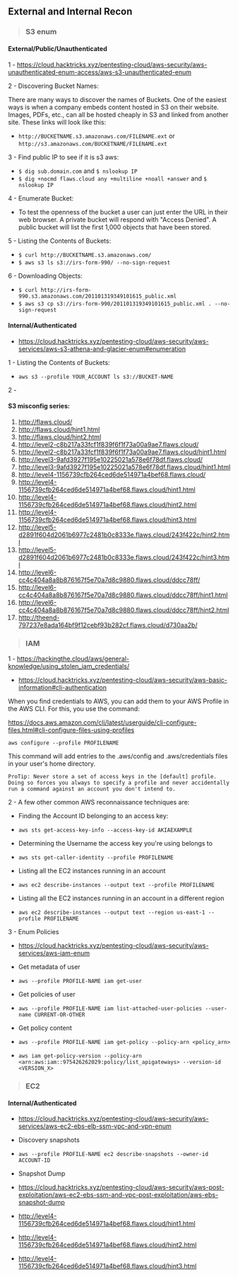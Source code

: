## External and Internal Recon

> ### S3 enum

#### External/Public/Unauthenticated

1 - https://cloud.hacktricks.xyz/pentesting-cloud/aws-security/aws-unauthenticated-enum-access/aws-s3-unauthenticated-enum

2 - Discovering Bucket Names:

There are many ways to discover the names of Buckets. One of the easiest ways is when a company embeds content hosted in S3 on their website. Images, PDFs, etc., can all be hosted cheaply in S3 and linked from another site. These links will look like this: 
- ```http://BUCKETNAME.s3.amazonaws.com/FILENAME.ext``` or ```http://s3.amazonaws.com/BUCKETNAME/FILENAME.ext```

3 - Find public IP to see if it is s3 aws:
  - ```$ dig sub.domain.com``` and ```$ nslookup IP```
  - ```$ dig +nocmd flaws.cloud any +multiline +noall +answer``` and ```$ nslookup IP```

4 - Enumerate Bucket:
  - To test the openness of the bucket a user can just enter the URL in their web browser. A private bucket will respond with "Access Denied". A public bucket will list the first 1,000 objects that have been stored.

5 - Listing the Contents of Buckets:
  - ```$ curl http://BUCKETNAME.s3.amazonaws.com/```
  - ```$ aws s3 ls s3://irs-form-990/ --no-sign-request``` 

6 - Downloading Objects:
  - ```$ curl http://irs-form-990.s3.amazonaws.com/201101319349101615_public.xml```
  - ```$ aws s3 cp s3://irs-form-990/201101319349101615_public.xml . --no-sign-request```

 
#### Internal/Authenticated

- https://cloud.hacktricks.xyz/pentesting-cloud/aws-security/aws-services/aws-s3-athena-and-glacier-enum#enumeration

1 - Listing the Contents of Buckets:
- ```aws s3 --profile YOUR_ACCOUNT ls s3://BUCKET-NAME```

2 - 

#### S3 misconfig series:

1. http://flaws.cloud/
2. http://flaws.cloud/hint1.html
3. http://flaws.cloud/hint2.html
4. http://level2-c8b217a33fcf1f839f6f1f73a00a9ae7.flaws.cloud/
5. http://level2-c8b217a33fcf1f839f6f1f73a00a9ae7.flaws.cloud/hint1.html
6. http://level3-9afd3927f195e10225021a578e6f78df.flaws.cloud/
7. http://level3-9afd3927f195e10225021a578e6f78df.flaws.cloud/hint1.html
8. http://level4-1156739cfb264ced6de514971a4bef68.flaws.cloud/
9. http://level4-1156739cfb264ced6de514971a4bef68.flaws.cloud/hint1.html
10. http://level4-1156739cfb264ced6de514971a4bef68.flaws.cloud/hint2.html
11. http://level4-1156739cfb264ced6de514971a4bef68.flaws.cloud/hint3.html
12. http://level5-d2891f604d2061b6977c2481b0c8333e.flaws.cloud/243f422c/hint2.html
13. http://level5-d2891f604d2061b6977c2481b0c8333e.flaws.cloud/243f422c/hint3.html
14. http://level6-cc4c404a8a8b876167f5e70a7d8c9880.flaws.cloud/ddcc78ff/
15. http://level6-cc4c404a8a8b876167f5e70a7d8c9880.flaws.cloud/ddcc78ff/hint1.html
16. http://level6-cc4c404a8a8b876167f5e70a7d8c9880.flaws.cloud/ddcc78ff/hint2.html 
17. http://theend-797237e8ada164bf9f12cebf93b282cf.flaws.cloud/d730aa2b/


> ### IAM

1 - https://hackingthe.cloud/aws/general-knowledge/using_stolen_iam_credentials/
  - https://cloud.hacktricks.xyz/pentesting-cloud/aws-security/aws-basic-information#cli-authentication

When you find credentials to AWS, you can add them to your AWS Profile in the AWS CLI. For this, you use the command:

https://docs.aws.amazon.com/cli/latest/userguide/cli-configure-files.html#cli-configure-files-using-profiles

```aws configure --profile PROFILENAME```

This command will add entries to the .aws/config and .aws/credentials files in your user's home directory.

```ProTip: Never store a set of access keys in the [default] profile. Doing so forces you always to specify a profile and never accidentally run a command against an account you don't intend to.```

2 - A few other common AWS reconnaissance techniques are:

  - Finding the Account ID belonging to an access key:
  - ```aws sts get-access-key-info --access-key-id AKIAEXAMPLE```

  - Determining the Username the access key you're using belongs to
  - ```aws sts get-caller-identity --profile PROFILENAME```

  - Listing all the EC2 instances running in an account
  - ```aws ec2 describe-instances --output text --profile PROFILENAME```

  - Listing all the EC2 instances running in an account in a different region
  - ```aws ec2 describe-instances --output text --region us-east-1 --profile PROFILENAME```

3 - Enum Policies

- https://cloud.hacktricks.xyz/pentesting-cloud/aws-security/aws-services/aws-iam-enum

- Get metadata of user
- ```aws --profile PROFILE-NAME iam get-user```

- Get policies of user
- ```aws --profile PROFILE-NAME iam list-attached-user-policies --user-name CURRENT-OR-OTHER```

- Get policy content
- ```aws --profile PROFILE-NAME iam get-policy --policy-arn <policy_arn>```
- ```aws iam get-policy-version --policy-arn <arn:aws:iam::975426262029:policy/list_apigateways> --version-id <VERSION_X>```


> ### EC2

#### Internal/Authenticated

- https://cloud.hacktricks.xyz/pentesting-cloud/aws-security/aws-services/aws-ec2-ebs-elb-ssm-vpc-and-vpn-enum

- Discovery snapshots
- ```aws --profile PROFILE-NAME ec2 describe-snapshots --owner-id ACCOUNT-ID```

- Snapshot Dump
- https://cloud.hacktricks.xyz/pentesting-cloud/aws-security/aws-post-exploitation/aws-ec2-ebs-ssm-and-vpc-post-exploitation/aws-ebs-snapshot-dump
- http://level4-1156739cfb264ced6de514971a4bef68.flaws.cloud/hint1.html
- http://level4-1156739cfb264ced6de514971a4bef68.flaws.cloud/hint2.html
- http://level4-1156739cfb264ced6de514971a4bef68.flaws.cloud/hint3.html
